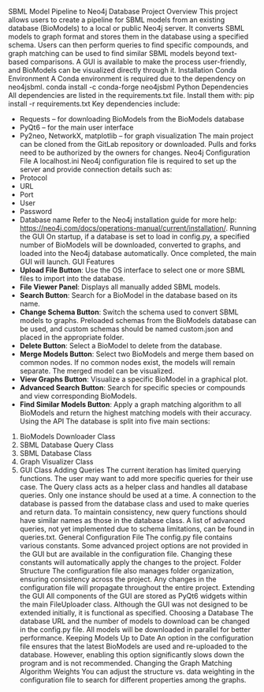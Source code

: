 SBML Model Pipeline to Neo4j Database
Project Overview
This project allows users to create a pipeline for SBML models from an existing database (BioModels) to a local or public Neo4j server. It converts SBML models to graph format and stores them in the database using a specified schema. Users can then perform queries to find specific compounds, and graph matching can be used to find similar SBML models beyond text-based comparisons. A GUI is available to make the process user-friendly, and BioModels can be visualized directly through it.
Installation
Conda Environment
A Conda environment is required due to the dependency on neo4jsbml.
conda install -c conda-forge neo4jsbml
Python Dependencies
All dependencies are listed in the requirements.txt file. Install them with:
pip install -r requirements.txt
Key dependencies include:
- Requests – for downloading BioModels from the BioModels database
- PyQt6 – for the main user interface
- Py2neo, NetworkX, matplotlib – for graph visualization
The main project can be cloned from the GitLab repository or downloaded. Pulls and forks need to be authorized by the owners for changes.
Neo4j Configuration File
A localhost.ini Neo4j configuration file is required to set up the server and provide connection details such as:
- Protocol
- URL
- Port
- User
- Password
- Database name
Refer to the Neo4j installation guide for more help: https://neo4j.com/docs/operations-manual/current/installation/.
Running the GUI
On startup, if a database is set to load in config.py, a specified number of BioModels will be downloaded, converted to graphs, and loaded into the Neo4j database automatically. Once completed, the main GUI will launch.
GUI Features
- **Upload File Button**: Use the OS interface to select one or more SBML files to import into the database.
- **File Viewer Panel**: Displays all manually added SBML models.
- **Search Button**: Search for a BioModel in the database based on its name.
- **Change Schema Button**: Switch the schema used to convert SBML models to graphs. Preloaded schemas from the BioModels database can be used, and custom schemas should be named custom.json and placed in the appropriate folder.
- **Delete Button**: Select a BioModel to delete from the database.
- **Merge Models Button**: Select two BioModels and merge them based on common nodes. If no common nodes exist, the models will remain separate. The merged model can be visualized.
- **View Graphs Button**: Visualize a specific BioModel in a graphical plot.
- **Advanced Search Button**: Search for specific species or compounds and view corresponding BioModels.
- **Find Similar Models Button**: Apply a graph matching algorithm to all BioModels and return the highest matching models with their accuracy.
Using the API
The database is split into five main sections:
1. BioModels Downloader Class
2. SBML Database Query Class
3. SBML Database Class
4. Graph Visualizer Class
5. GUI Class
Adding Queries
The current iteration has limited querying functions. The user may want to add more specific queries for their use case. The Query class acts as a helper class and handles all database queries. Only one instance should be used at a time. A connection to the database is passed from the database class and used to make queries and return data.
To maintain consistency, new query functions should have similar names as those in the database class. A list of advanced queries, not yet implemented due to schema limitations, can be found in queries.txt.
General Configuration File
The config.py file contains various constants. Some advanced project options are not provided in the GUI but are available in the configuration file. Changing these constants will automatically apply the changes to the project.
Folder Structure
The configuration file also manages folder organization, ensuring consistency across the project. Any changes in the configuration file will propagate throughout the entire project.
Extending the GUI
All components of the GUI are stored as PyQt6 widgets within the main FileUploader class. Although the GUI was not designed to be extended initially, it is functional as specified.
Choosing a Database
The database URL and the number of models to download can be changed in the config.py file. All models will be downloaded in parallel for better performance.
Keeping Models Up to Date
An option in the configuration file ensures that the latest BioModels are used and re-uploaded to the database. However, enabling this option significantly slows down the program and is not recommended.
Changing the Graph Matching Algorithm Weights
You can adjust the structure vs. data weighting in the configuration file to search for different properties among the graphs.
